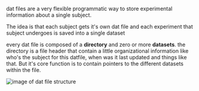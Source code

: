dat files are a very flexible programmatic way to store experimental information about a single subject. 

The idea is that each subject gets it's own dat file and each experiment that subject undergoes is saved into a single dataset

every dat file is composed of a __directory__ and zero or more __datasets__.
the directory is a file header that contain a little organizational information like who's the subject for this datfile, when was it last updated and things like that. But it's core function is to contain pointers to the different datasets within the file. 

![image of dat file structure](datfilestruc.png)